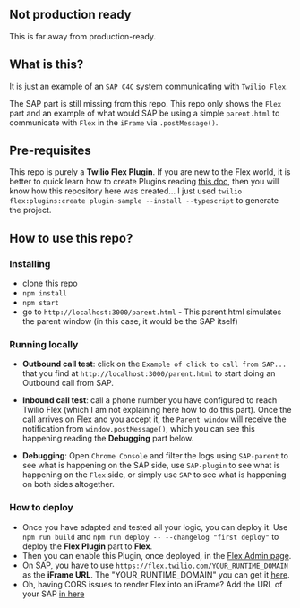 ## Not production ready

This is far away from production-ready.

## What is this?

It is just an example of an `SAP C4C` system communicating with `Twilio Flex`.

The SAP part is still missing from this repo. This repo only shows the `Flex` part and an example of what would SAP be using a simple `parent.html` to communicate with `Flex` in the `iFrame` via `.postMessage()`.

## Pre-requisites

This repo is purely a **Twilio Flex Plugin**. If you are new to the Flex world, it is better to quick learn how to create Plugins reading [this doc](https://www.twilio.com/docs/flex/quickstart/getting-started-plugin), then you will know how this repository here was created... I just used `twilio flex:plugins:create plugin-sample --install --typescript` to generate the project.

## How to use this repo?

### Installing

- clone this repo
- `npm install`
- `npm start`
- go to `http://localhost:3000/parent.html` - This parent.html simulates the parent window (in this case, it would be the SAP itself)

### Running locally

- **Outbound call test**: click on the `Example of click to call from SAP...` that you find at `http://localhost:3000/parent.html` to start doing an Outbound call from SAP.

- **Inbound call test**: call a phone number you have configured to reach Twilio Flex (which I am not explaining here how to do this part). Once the call arrives on Flex and you accept it, the `Parent window` will receive the notification from `window.postMessage()`, which you can see this happening reading the **Debugging** part below.

- **Debugging**: Open `Chrome Console` and filter the logs using `SAP-parent` to see what is happening on the SAP side, use `SAP-plugin` to see what is happening on the `Flex` side, or simply use `SAP` to see what is happening on both sides altogether.

### How to deploy

- Once you have adapted and tested all your logic, you can deploy it. Use `npm run build` and `npm run deploy -- --changelog "first deploy"` to deploy the **Flex Plugin** part to **Flex**.
- Then you can enable this Plugin, once deployed, in the [Flex Admin page](https://flex.twilio.com/admin/plugins).
- On SAP, you have to use `https://flex.twilio.com/YOUR_RUNTIME_DOMAIN` as the **iFrame URL**. The "YOUR_RUNTIME_DOMAIN" you can get it [here](https://console.twilio.com/us1/develop/flex/manage/single-sign-on?frameUrl=%2Fconsole%2Fflex%2Fsingle-sign-on%3Fx-target-region%3Dus1).
- Oh, having CORS issues to render Flex into an iFrame? Add the URL of your SAP [in here](https://console.twilio.com/us1/develop/flex/manage/general?frameUrl=%2Fconsole%2Fflex%2Fsettings%3Fx-target-region%3Dus1)

